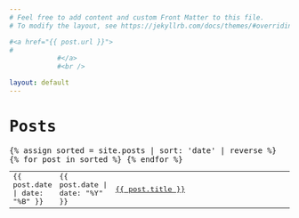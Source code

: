 ```yaml
---
# Feel free to add content and custom Front Matter to this file.
# To modify the layout, see https://jekyllrb.com/docs/themes/#overriding-theme-defaults

#<a href="{{ post.url }}">
#                
            #</a>
            #<br />

layout: default
---
```


<div style="font-family: monospace;">
    <h1>Posts</h1>
    <table style="width:100%;">
        <colgroup>
            <col style="text-align:left; width:10%;">
            <col style="text-align:left; width:20%;">
            <col style="text-align:left">
        </colgroup>
        {% assign sorted = site.posts | sort: 'date' | reverse %}
        {% for post in sorted %}
            <tr>
                <td style="">{{ post.date | date: "%B" }}</td>
                <td>{{ post.date | date: "%Y" }}</td>
                <td style="text-align:left"><a href="{{post.url}}">{{ post.title }}</a></td>
            </tr>
        {% endfor %}
    </table>
</div>